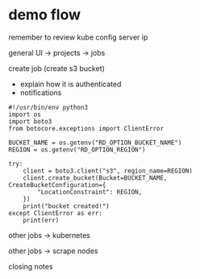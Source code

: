 demo flow
=========

remember to review kube config server ip

general UI -> projects -> jobs

create job (create s3 bucket)
 - explain how it is authenticated
 - notifications

```python3
#!/usr/bin/env python3
import os
import boto3
from botocore.exceptions import ClientError

BUCKET_NAME = os.getenv("RD_OPTION_BUCKET_NAME")
REGION = os.getenv("RD_OPTION_REGION")

try:
    client = boto3.client("s3", region_name=REGION)
    client.create_bucket(Bucket=BUCKET_NAME, CreateBucketConfiguration={
        "LocationConstraint": REGION,
    })
    print("bucket created!")
except ClientError as err:
    print(err)
```

other jobs -> kubernetes

other jobs -> scrape nodes

closing notes
